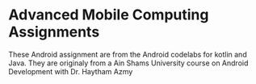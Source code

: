 # Advanced Mobile Computing Assignments
These Android assignment are from the Android codelabs for kotlin and Java.
They are originaly from a Ain Shams University course on Android Development with Dr. Haytham Azmy
